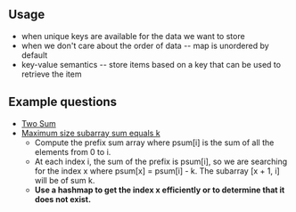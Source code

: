 ## Usage
- when unique keys are available for the data we want to store
- when we don't care about the order of data -- map is unordered by default
- key-value semantics -- store items based on a key that can be used to retrieve the item

## Example questions
- [Two Sum](https://leetcode.com/problems/two-sum/)
- [Maximum size subarray sum equals k](https://leetcode.com/problems/maximum-size-subarray-sum-equals-k/)
  - Compute the prefix sum array where psum[i] is the sum of all the elements from 0 to i.
  - At each index i, the sum of the prefix is psum[i], so we are searching for the index x where psum[x] = psum[i] - k. The subarray [x + 1, i] will be of sum k.
  - **Use a hashmap to get the index x efficiently or to determine that it does not exist.**
